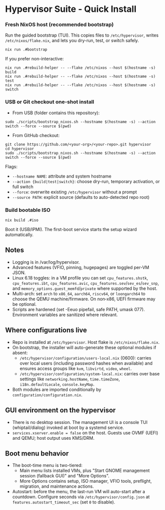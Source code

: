 # Hypervisor Suite - Quick Install

### Fresh NixOS host (recommended bootstrap)

Run the guided bootstrap (TUI). This copies files to `/etc/hypervisor`, writes `/etc/nixos/flake.nix`, and lets you dry-run, test, or switch safely.

```
nix run .#bootstrap
```

If you prefer non-interactive:

```
nix run .#rebuild-helper -- --flake /etc/nixos --host $(hostname -s) build
nix run .#rebuild-helper -- --flake /etc/nixos --host $(hostname -s) test
nix run .#rebuild-helper -- --flake /etc/nixos --host $(hostname -s) switch
```

### USB or Git checkout one-shot install

- From USB (folder contains this repository):

```
sudo ./scripts/bootstrap_nixos.sh --hostname $(hostname -s) --action switch --force --source $(pwd)
```

- From GitHub checkout:

```
git clone https://github.com/<your-org>/<your-repo>.git hypervisor
cd hypervisor
sudo ./scripts/bootstrap_nixos.sh --hostname $(hostname -s) --action switch --force --source $(pwd)
```

Flags:
- `--hostname NAME`: attribute and system hostname
- `--action {build|test|switch}`: choose dry-run, temporary activation, or full switch
- `--force`: overwrite existing `/etc/hypervisor` without a prompt
- `--source PATH`: explicit source (defaults to auto-detected repo root)

### Build bootable ISO

```
nix build .#iso
```

Boot it (USB/IPMI). The first-boot service starts the setup wizard automatically.

## Notes
- Logging is in /var/log/hypervisor.
- Advanced features (VFIO, pinning, hugepages) are toggled per-VM JSON.
- Linux 6.18 toggles: in a VM profile you can set `cpu_features.shstk`, `cpu_features.ibt`, `cpu_features.avic`, `cpu_features.sev`/`sev_es`/`sev_snp`, and `memory_options.guest_memfd`/`private` where supported by the host.
- Multi-arch: set `arch` to `x86_64`, `aarch64`, `riscv64`, or `loongarch64` to choose the QEMU machine/firmware. On non‑x86, UEFI firmware may be optional.
 - Scripts are hardened (set -Eeuo pipefail, safe PATH, umask 077). Environment variables are sanitized where relevant.

## Where configurations live
- Repo is installed at `/etc/hypervisor`. Host flake is `/etc/nixos/flake.nix`.
- On bootstrap, the installer will auto-generate these optional modules if absent:
  - `/etc/hypervisor/configuration/users-local.nix` (0600): carries over local users (including password hashes when available) and ensures access groups like `kvm`, `libvirtd`, `video`, `wheel`.
  - `/etc/hypervisor/configuration/system-local.nix`: carries over base settings like `networking.hostName`, `time.timeZone`, `i18n.defaultLocale`, `console.keyMap`.
- Both modules are imported conditionally by `configuration/configuration.nix`.

## GUI environment on the hypervisor
- There is no desktop session. The management UI is a console TUI (whiptail/dialog) invoked at boot by a systemd service.
- `services.xserver.enable = false` on the host. Guests use OVMF (UEFI) and QEMU; host output uses KMS/DRM.

## Boot menu behavior
- The boot-time menu is two-tiered:
  - Main menu lists installed VMs, plus "Start GNOME management session (fallback GUI)" and "More Options".
  - More Options contains setup, ISO manager, VFIO tools, preflight, migration, and maintenance actions.
- Autostart: before the menu, the last-run VM will auto-start after a countdown. Configure seconds via `/etc/hypervisor/config.json` at `features.autostart_timeout_sec` (set `0` to disable).
